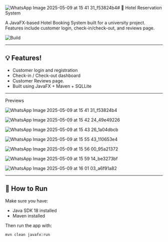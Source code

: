 ![WhatsApp Image 2025-05-09 at 15 41 31_f53824b4](https://github.com/user-attachments/assets/e02921f9-ddda-4158-bd3f-88af732e90f1)# 🏨 Hotel Reservation System

A JavaFX-based Hotel Booking System built for a university project. Features include customer login, check-in/check-out, and reviews page.

![Build](https://github.com/ElecNinja/AdvancedProjectHotel/actions/workflows/maven.yml/badge.svg)

---

## 💡 Features!


- Customer login and registration
- Check-in / Check-out dashboard
- Customer Reviews page.
- Built using JavaFX + Maven + SQLLite

---
Previews

![WhatsApp Image 2025-05-09 at 15 41 31_f53824b4](https://github.com/user-attachments/assets/3c6262fb-c89c-4f1b-ab1e-7e0accbba701)


![WhatsApp Image 2025-05-09 at 15 42 24_49e49226](https://github.com/user-attachments/assets/73fa1edc-6a39-4c37-b986-307969cf8e29)


![WhatsApp Image 2025-05-09 at 15 43 26_1a04dbcb](https://github.com/user-attachments/assets/b3731f9e-a160-4972-84e8-271cf5a11db0)


![WhatsApp Image 2025-05-09 at 15 55 43_110653e4](https://github.com/user-attachments/assets/c0f8348b-2221-471a-9218-527510e9c49c)


![WhatsApp Image 2025-05-09 at 15 56 00_95a21372](https://github.com/user-attachments/assets/c6efbdaf-34b6-4836-a1d8-0965af688b3f)


![WhatsApp Image 2025-05-09 at 15 59 14_be3273bf](https://github.com/user-attachments/assets/1e021a42-8ab8-43c7-8397-a4da4c82c51c)


![WhatsApp Image 2025-05-09 at 16 01 03_a6f91a82](https://github.com/user-attachments/assets/18b0c9b0-6c66-46de-bc75-5c331e081ec3)




---

## 🚀 How to Run

Make sure you have:

- Java SDK 18 installed
- Maven installed

Then run the app with:

```bash
mvn clean javafx:run
